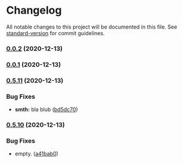 # Changelog

All notable changes to this project will be documented in this file. See [standard-version](https://github.com/conventional-changelog/standard-version) for commit guidelines.

### [0.0.2](https://github.com/Cielquan/python_test-cielquan/compare/v0.5.11...v0.0.2) (2020-12-13)

### [0.0.1](https://github.com/Cielquan/python_test-cielquan/compare/v0.5.11...v0.0.1) (2020-12-13)

### [0.5.11](https://github.com/Cielquan/python_test-cielquan/compare/v0.5.10...v0.5.11) (2020-12-13)


### Bug Fixes

* **smth:** bla blub ([bd5dc70](https://github.com/Cielquan/python_test-cielquan/commit/bd5dc70b3d2e4e78c56b596b0355ae937bfd1b4c))

### [0.5.10](https://github.com/Cielquan/python_test-cielquan/compare/v0.4.2...v0.5.10) (2020-12-13)


### Bug Fixes

* empty. ([a41bab0](https://github.com/Cielquan/python_test-cielquan/commit/a41bab08740c29047ea5068f4fc468139218d07d))
